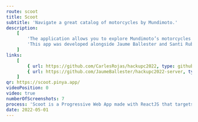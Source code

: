```yaml
---
route: scoot
title: Scoot
subtitle: 'Navigate a great catalog of motorcycles by Mundimoto.'
description:
    [
        'The application allows you to explore Mundimoto’s motorcycles while it learns your preferences to show you more relevant results.',
        'This app was developed alongside Jaume Ballester and Santi Rubio for the 2022 HackUPC.',
    ]
links:
    [
        { url: https://github.com/CarlesRojas/hackupc2022, type: github },
        { url: https://github.com/JaumeBallester/hackupc2022-server, type: github },
    ]
qr: https://scoot.pinya.app/
videoPosition: 0
video: true
numberOfScreenshots: 7
process: 'Scoot is a Progressive Web App made with ReactJS that targets mobile, tablet and desktop devices. You can also add it to your phone by scanning or clicking this QR and adding the website to your Home Screen.'
date: 2022-05-01
---
```

